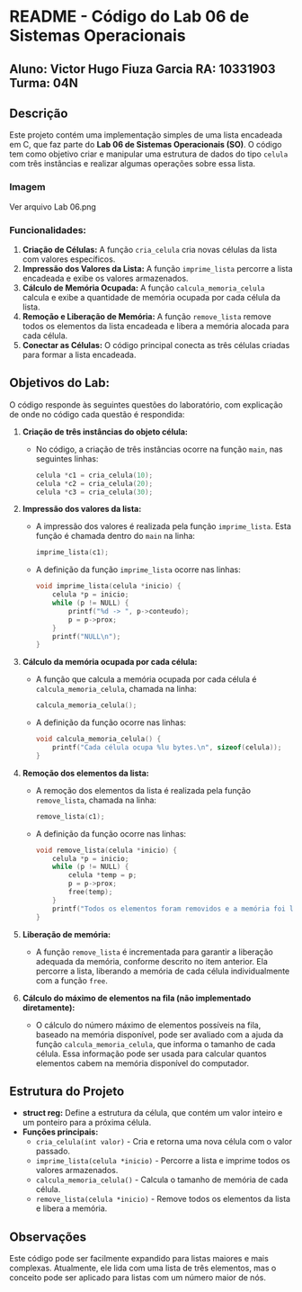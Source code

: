 # README - Código do Lab 06 de Sistemas Operacionais

**Aluno:** Victor Hugo Fiuza Garcia **RA:** 10331903 **Turma:** 04N
---

## Descrição

Este projeto contém uma implementação simples de uma lista encadeada em C, que faz parte do **Lab 06 de Sistemas Operacionais (SO)**. O código tem como objetivo criar e manipular uma estrutura de dados do tipo `celula` com três instâncias e realizar algumas operações sobre essa lista.

### Imagem

Ver arquivo Lab 06.png

### Funcionalidades:

1. **Criação de Células:** A função `cria_celula` cria novas células da lista com valores específicos.
2. **Impressão dos Valores da Lista:** A função `imprime_lista` percorre a lista encadeada e exibe os valores armazenados.
3. **Cálculo de Memória Ocupada:** A função `calcula_memoria_celula` calcula e exibe a quantidade de memória ocupada por cada célula da lista.
4. **Remoção e Liberação de Memória:** A função `remove_lista` remove todos os elementos da lista encadeada e libera a memória alocada para cada célula.
5. **Conectar as Células:** O código principal conecta as três células criadas para formar a lista encadeada.

## Objetivos do Lab:

O código responde às seguintes questões do laboratório, com explicação de onde no código cada questão é respondida:

1. **Criação de três instâncias do objeto célula:**
   - No código, a criação de três instâncias ocorre na função `main`, nas seguintes linhas:
     ```c
     celula *c1 = cria_celula(10);
     celula *c2 = cria_celula(20);
     celula *c3 = cria_celula(30);
     ```

2. **Impressão dos valores da lista:**
   - A impressão dos valores é realizada pela função `imprime_lista`. Esta função é chamada dentro do `main` na linha:
     ```c
     imprime_lista(c1);
     ```
   - A definição da função `imprime_lista` ocorre nas linhas:
     ```c
     void imprime_lista(celula *inicio) {
         celula *p = inicio;
         while (p != NULL) {
             printf("%d -> ", p->conteudo);
             p = p->prox;
         }
         printf("NULL\n");
     }
     ```

3. **Cálculo da memória ocupada por cada célula:**
   - A função que calcula a memória ocupada por cada célula é `calcula_memoria_celula`, chamada na linha:
     ```c
     calcula_memoria_celula();
     ```
   - A definição da função ocorre nas linhas:
     ```c
     void calcula_memoria_celula() {
         printf("Cada célula ocupa %lu bytes.\n", sizeof(celula));
     }
     ```

4. **Remoção dos elementos da lista:**
   - A remoção dos elementos da lista é realizada pela função `remove_lista`, chamada na linha:
     ```c
     remove_lista(c1);
     ```
   - A definição da função ocorre nas linhas:
     ```c
     void remove_lista(celula *inicio) {
         celula *p = inicio;
         while (p != NULL) {
             celula *temp = p;
             p = p->prox;
             free(temp);
         }
         printf("Todos os elementos foram removidos e a memória foi liberada.\n");
     }
     ```

5. **Liberação de memória:** 
   - A função `remove_lista` é incrementada para garantir a liberação adequada da memória, conforme descrito no item anterior. Ela percorre a lista, liberando a memória de cada célula individualmente com a função `free`.

6. **Cálculo do máximo de elementos na fila (não implementado diretamente):**
   - O cálculo do número máximo de elementos possíveis na fila, baseado na memória disponível, pode ser avaliado com a ajuda da função `calcula_memoria_celula`, que informa o tamanho de cada célula. Essa informação pode ser usada para calcular quantos elementos cabem na memória disponível do computador.

## Estrutura do Projeto

- **struct reg:** Define a estrutura da célula, que contém um valor inteiro e um ponteiro para a próxima célula.
- **Funções principais:**
  - `cria_celula(int valor)` - Cria e retorna uma nova célula com o valor passado.
  - `imprime_lista(celula *inicio)` - Percorre a lista e imprime todos os valores armazenados.
  - `calcula_memoria_celula()` - Calcula o tamanho de memória de cada célula.
  - `remove_lista(celula *inicio)` - Remove todos os elementos da lista e libera a memória.

## Observações

Este código pode ser facilmente expandido para listas maiores e mais complexas. Atualmente, ele lida com uma lista de três elementos, mas o conceito pode ser aplicado para listas com um número maior de nós.
